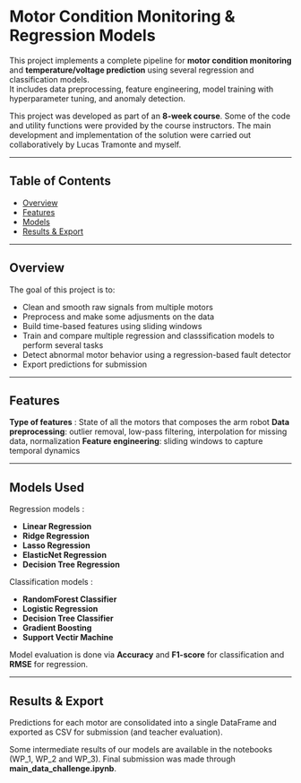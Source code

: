 # Motor Condition Monitoring & Regression Models

This project implements a complete pipeline for **motor condition monitoring** and **temperature/voltage prediction** using several regression and classification models.  
It includes data preprocessing, feature engineering, model training with hyperparameter tuning, and anomaly detection.

This project was developed as part of an **8-week course**. Some of the code and utility functions were provided by the course instructors. The main development and implementation of the solution were carried out collaboratively by Lucas Tramonte and myself.

---

## Table of Contents
- [Overview](#overview)
- [Features](#features)
- [Models](#models)
- [Results & Export](#results--export)

---

## Overview
The goal of this project is to:
- Clean and smooth raw signals from multiple motors
- Preprocess and make some adjusments on the data
- Build time-based features using sliding windows
- Train and compare multiple regression and classsification models to perform several tasks
- Detect abnormal motor behavior using a regression-based fault detector
- Export predictions for submission

---

## Features
**Type of features** : State of all the motors that composes the arm robot
**Data preprocessing**: outlier removal, low-pass filtering, interpolation for missing data, normalization 
**Feature engineering**: sliding windows to capture temporal dynamics  

---

## Models Used

Regression models :
* **Linear Regression**
* **Ridge Regression**
* **Lasso Regression**
* **ElasticNet Regression**
* **Decision Tree Regression**

Classification models :
* **RandomForest Classifier**
* **Logistic Regression**
* **Decision Tree Classifier**
* **Gradient Boosting**
* **Support Vectir Machine**

Model evaluation is done via **Accuracy** and **F1-score** for classification and **RMSE** for regression.

---

## Results & Export

Predictions for each motor are consolidated into a single DataFrame and exported as CSV for submission (and teacher evaluation).

Some intermediate results of our models are available in the notebooks (WP_1, WP_2 and WP_3). Final submission was made through **main_data_challenge.ipynb**.